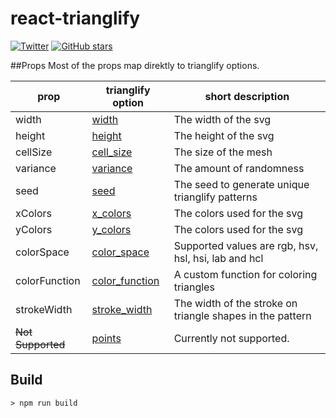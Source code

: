 # react-trianglify
[![Twitter](https://img.shields.io/twitter/url/https/github.com/flexzuu/react-trianglify.svg?style=social)](https://twitter.com/intent/tweet?text=Wow:&url=%5Bobject%20Object%5D)
[![GitHub stars](https://img.shields.io/github/stars/flexzuu/react-trianglify.svg)](https://github.com/flexzuu/react-trianglify/stargazers)

##Props
Most of the props map direktly to trianglify options.

| prop          | trianglify option                                                     | short description                                         |
|---------------|-----------------------------------------------------------------------|-----------------------------------------------------------|
| width         | [width](https://github.com/qrohlf/trianglify#width)                   | The width of the svg                                      |
| height        | [height](https://github.com/qrohlf/trianglify#height)                 | The height of the svg                                     |
| cellSize      | [cell_size](https://github.com/qrohlf/trianglify#cell_size)           | The size of the mesh                                      |
| variance      | [variance](https://github.com/qrohlf/trianglify#variance)             | The amount of randomness                                  |
| seed          | [seed](https://github.com/qrohlf/trianglify#seed)                     | The seed to generate unique trianglify patterns           |
| xColors       | [x_colors](https://github.com/qrohlf/trianglify#x_colors)             | The colors used for the svg                               |
| yColors       | [y_colors](https://github.com/qrohlf/trianglify#y_colors)             | The colors used for the svg                               |
| colorSpace    | [color_space](https://github.com/qrohlf/trianglify#color_space)       | Supported values are rgb, hsv, hsl, hsi, lab and hcl      |
| colorFunction | [color_function](https://github.com/qrohlf/trianglify#color_function) | A custom function for coloring triangles                  |
| strokeWidth   | [stroke_width](https://github.com/qrohlf/trianglify#stroke_width)     | The width of the stroke on triangle shapes in the pattern |
| ~~Not Supported~~ | [points](https://github.com/qrohlf/trianglify#points)                 | Currently not supported.                                  |
## Build
```
> npm run build
```
